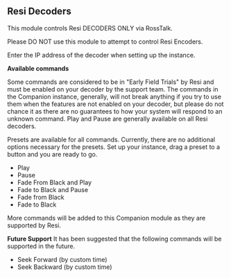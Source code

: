 ## Resi Decoders

This module controls Resi DECODERS ONLY via RossTalk.

Please DO NOT use this module to attempt to control Resi Encoders.

Enter the IP address of the decoder when setting up the instance.

**Available commands**

Some commands are considered to be in "Early Field Trials" by
Resi and must be enabled on your decoder by the support team.
The commands in the Companion instance, generally, will not
break anything if you try to use them when the features are
not enabled on your decoder, but please do not chance it as
there are no guarantees to how your system will respond to
an unknown command. Play and Pause are generally available
on all Resi decoders.

Presets are available for all commands. Currently, there are
no additional options necessary for the presets. Set up your instance,
drag a preset to a button and you are ready to go.

- Play
- Pause
- Fade From Black and Play
- Fade to Black and Pause
- Fade from Black
- Fade to Black

More commands will be added to this Companion module as they
are supported by Resi.

**Future Support**
It has been suggested that the following commands will be supported in the future.

- Seek Forward (by custom time)
- Seek Backward (by custom time)
